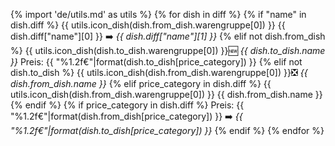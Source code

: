 {% import 'de/utils.md' as utils %}
{% for dish in diff %}
{% if "name" in dish.diff %}
{{ utils.icon_dish(dish.from_dish.warengruppe[0]) }} {{ dish.diff["name"][0] }}
➡️ *{{ dish.diff["name"][1] }}*
{% elif not dish.from_dish %}
{{ utils.icon_dish(dish.to_dish.warengruppe[0]) }}🆕 *{{ dish.to_dish.name }}*
    Preis: {{ "%1.2f€"|format(dish.to_dish[price_category]) }}
{% elif not dish.to_dish %}
{{ utils.icon_dish(dish.from_dish.warengruppe[0]) }}❎ *{{ dish.from_dish.name }}*
{% elif price_category in dish.diff %}
{{ utils.icon_dish(dish.from_dish.warengruppe[0]) }} {{ dish.from_dish.name }}
{% endif %}
{% if price_category in dish.diff %}
    Preis: {{ "%1.2f€"|format(dish.from_dish[price_category]) }} ➡️ *{{ "%1.2f€"|format(dish.to_dish[price_category]) }}*
{% endif %}
{% endfor %}
